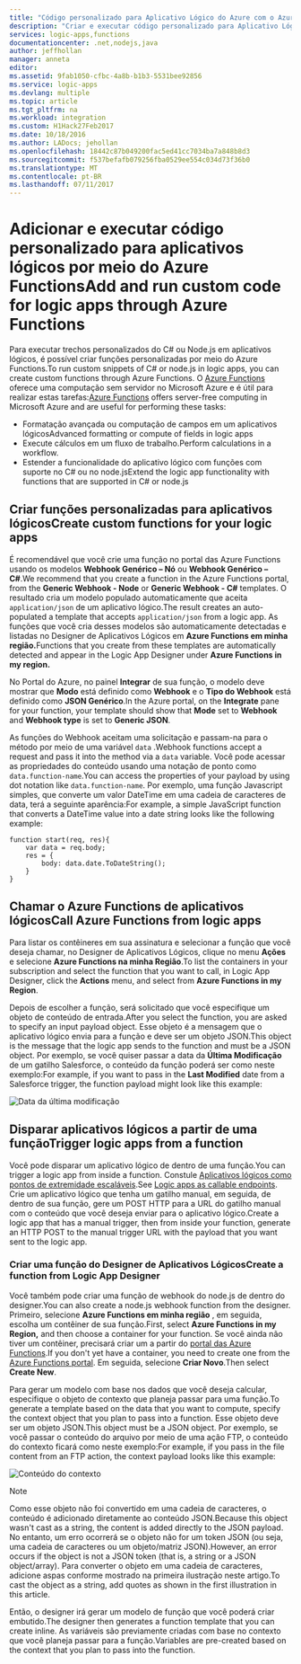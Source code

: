 ```yaml
---
title: "Código personalizado para Aplicativo Lógico do Azure com o Azure Functions | Microsoft Docs"
description: "Criar e executar código personalizado para Aplicativo Lógico do Azure com o Azure Functions"
services: logic-apps,functions
documentationcenter: .net,nodejs,java
author: jeffhollan
manager: anneta
editor: 
ms.assetid: 9fab1050-cfbc-4a8b-b1b3-5531bee92856
ms.service: logic-apps
ms.devlang: multiple
ms.topic: article
ms.tgt_pltfrm: na
ms.workload: integration
ms.custom: H1Hack27Feb2017
ms.date: 10/18/2016
ms.author: LADocs; jehollan
ms.openlocfilehash: 18442c87b049200fac5ed41cc7034ba7a848b8d3
ms.sourcegitcommit: f537befafb079256fba0529ee554c034d73f36b0
ms.translationtype: MT
ms.contentlocale: pt-BR
ms.lasthandoff: 07/11/2017
---
```

# <a name="add-and-run-custom-code-for-logic-apps-through-azure-functions"></a><span data-ttu-id="c3550-103">Adicionar e executar código personalizado para aplicativos lógicos por meio do Azure Functions</span><span class="sxs-lookup"><span data-stu-id="c3550-103">Add and run custom code for logic apps through Azure Functions</span></span>

<span data-ttu-id="c3550-104">Para executar trechos personalizados do C# ou Node.js em aplicativos lógicos, é possível criar funções personalizadas por meio do Azure Functions.</span><span class="sxs-lookup"><span data-stu-id="c3550-104">To run custom snippets of C# or node.js in logic apps, you can create custom functions through Azure Functions.</span></span> 
<span data-ttu-id="c3550-105">O [Azure Functions](../azure-functions/functions-overview.md) oferece uma computação sem servidor no Microsoft Azure e é útil para realizar estas tarefas:</span><span class="sxs-lookup"><span data-stu-id="c3550-105">[Azure Functions](../azure-functions/functions-overview.md) offers server-free computing in Microsoft Azure and are useful for performing these tasks:</span></span>

* <span data-ttu-id="c3550-106">Formatação avançada ou computação de campos em um aplicativos lógicos</span><span class="sxs-lookup"><span data-stu-id="c3550-106">Advanced formatting or compute of fields in logic apps</span></span>
* <span data-ttu-id="c3550-107">Execute cálculos em um fluxo de trabalho.</span><span class="sxs-lookup"><span data-stu-id="c3550-107">Perform calculations in a workflow.</span></span>
* <span data-ttu-id="c3550-108">Estender a funcionalidade do aplicativo lógico com funções com suporte no C# ou no node.js</span><span class="sxs-lookup"><span data-stu-id="c3550-108">Extend the logic app functionality with functions that are supported in C# or node.js</span></span>

## <a name="create-custom-functions-for-your-logic-apps"></a><span data-ttu-id="c3550-109">Criar funções personalizadas para aplicativos lógicos</span><span class="sxs-lookup"><span data-stu-id="c3550-109">Create custom functions for your logic apps</span></span>

<span data-ttu-id="c3550-110">É recomendável que você crie uma função no portal das Azure Functions usando os modelos **Webhook Genérico – Nó** ou **Webhook Genérico – C#**.</span><span class="sxs-lookup"><span data-stu-id="c3550-110">We recommend that you create a function in the Azure Functions portal, from the **Generic Webhook - Node** or **Generic Webhook - C#** templates.</span></span> <span data-ttu-id="c3550-111">O resultado cria um modelo populado automaticamente que aceita `application/json` de um aplicativo lógico.</span><span class="sxs-lookup"><span data-stu-id="c3550-111">The result creates an auto-populated a template that accepts `application/json` from a logic app.</span></span> <span data-ttu-id="c3550-112">As funções que você cria desses modelos são automaticamente detectadas e listadas no Designer de Aplicativos Lógicos em **Azure Functions em minha região.**</span><span class="sxs-lookup"><span data-stu-id="c3550-112">Functions that you create from these templates are automatically detected and appear in the Logic App Designer under **Azure Functions in my region.**</span></span>

<span data-ttu-id="c3550-113">No Portal do Azure, no painel **Integrar** de sua função, o modelo deve mostrar que **Modo** está definido como **Webhook** e o **Tipo do Webhook** está definido como **JSON Genérico**.</span><span class="sxs-lookup"><span data-stu-id="c3550-113">In the Azure portal, on the **Integrate** pane for your function, your template should show that **Mode** set to **Webhook** and **Webhook type** is set to **Generic JSON**.</span></span> 

<span data-ttu-id="c3550-114">As funções do Webhook aceitam uma solicitação e passam-na para o método por meio de uma variável `data` .</span><span class="sxs-lookup"><span data-stu-id="c3550-114">Webhook functions accept a request and pass it into the method via a `data` variable.</span></span> <span data-ttu-id="c3550-115">Você pode acessar as propriedades do conteúdo usando uma notação de ponto como `data.function-name`.</span><span class="sxs-lookup"><span data-stu-id="c3550-115">You can access the properties of your payload by using dot notation like `data.function-name`.</span></span> <span data-ttu-id="c3550-116">Por exemplo, uma função Javascript simples, que converte um valor DateTime em uma cadeia de caracteres de data, terá a seguinte aparência:</span><span class="sxs-lookup"><span data-stu-id="c3550-116">For example, a simple JavaScript function that converts a DateTime value into a date string looks like the following example:</span></span>

```
function start(req, res){
    var data = req.body;
    res = {
        body: data.date.ToDateString();
    }
}
```

## <a name="call-azure-functions-from-logic-apps"></a><span data-ttu-id="c3550-117">Chamar o Azure Functions de aplicativos lógicos</span><span class="sxs-lookup"><span data-stu-id="c3550-117">Call Azure Functions from logic apps</span></span>

<span data-ttu-id="c3550-118">Para listar os contêineres em sua assinatura e selecionar a função que você deseja chamar, no Designer de Aplicativos Lógicos, clique no menu **Ações** e selecione **Azure Functions na minha Região**.</span><span class="sxs-lookup"><span data-stu-id="c3550-118">To list the containers in your subscription and select the function that you want to call, in Logic App Designer, click the **Actions** menu, and select from **Azure Functions in my Region**.</span></span>

<span data-ttu-id="c3550-119">Depois de escolher a função, será solicitado que você especifique um objeto de conteúdo de entrada.</span><span class="sxs-lookup"><span data-stu-id="c3550-119">After you select the function, you are asked to specify an input payload object.</span></span> <span data-ttu-id="c3550-120">Esse objeto é a mensagem que o aplicativo lógico envia para a função e deve ser um objeto JSON.</span><span class="sxs-lookup"><span data-stu-id="c3550-120">This object is the message that the logic app sends to the function and must be a JSON object.</span></span> <span data-ttu-id="c3550-121">Por exemplo, se você quiser passar a data da **Última Modificação** de um gatilho Salesforce, o conteúdo da função poderá ser como neste exemplo:</span><span class="sxs-lookup"><span data-stu-id="c3550-121">For example, if you want to pass in the **Last Modified** date from a Salesforce trigger, the function payload might look like this example:</span></span>

![Data da última modificação][1]

## <a name="trigger-logic-apps-from-a-function"></a><span data-ttu-id="c3550-123">Disparar aplicativos lógicos a partir de uma função</span><span class="sxs-lookup"><span data-stu-id="c3550-123">Trigger logic apps from a function</span></span>

<span data-ttu-id="c3550-124">Você pode disparar um aplicativo lógico de dentro de uma função.</span><span class="sxs-lookup"><span data-stu-id="c3550-124">You can trigger a logic app from inside a function.</span></span> <span data-ttu-id="c3550-125">Constule [Aplicativos lógicos como pontos de extremidade escaláveis](logic-apps-http-endpoint.md).</span><span class="sxs-lookup"><span data-stu-id="c3550-125">See [Logic apps as callable endpoints](logic-apps-http-endpoint.md).</span></span> <span data-ttu-id="c3550-126">Crie um aplicativo lógico que tenha um gatilho manual, em seguida, de dentro de sua função, gere um POST HTTP para a URL do gatilho manual com o conteúdo que você deseja enviar para o aplicativo lógico.</span><span class="sxs-lookup"><span data-stu-id="c3550-126">Create a logic app that has a manual trigger, then from inside your function, generate an HTTP POST to the manual trigger URL with the payload that you want sent to the logic app.</span></span>

### <a name="create-a-function-from-logic-app-designer"></a><span data-ttu-id="c3550-127">Criar uma função do Designer de Aplicativos Lógicos</span><span class="sxs-lookup"><span data-stu-id="c3550-127">Create a function from Logic App Designer</span></span>

<span data-ttu-id="c3550-128">Você também pode criar uma função de webhook do node.js de dentro do designer.</span><span class="sxs-lookup"><span data-stu-id="c3550-128">You can also create a node.js webhook function from the designer.</span></span> <span data-ttu-id="c3550-129">Primeiro, selecione **Azure Functions em minha região** , em seguida, escolha um contêiner de sua função.</span><span class="sxs-lookup"><span data-stu-id="c3550-129">First, select **Azure Functions in my Region,** and then choose a container for your function.</span></span> <span data-ttu-id="c3550-130">Se você ainda não tiver um contêiner, precisará criar um a partir do [portal das Azure Functions](https://functions.azure.com/signin).</span><span class="sxs-lookup"><span data-stu-id="c3550-130">If you don't yet have a container, you need to create one from the [Azure Functions portal](https://functions.azure.com/signin).</span></span> <span data-ttu-id="c3550-131">Em seguida, selecione **Criar Novo**.</span><span class="sxs-lookup"><span data-stu-id="c3550-131">Then select **Create New**.</span></span>  

<span data-ttu-id="c3550-132">Para gerar um modelo com base nos dados que você deseja calcular, especifique o objeto de contexto que planeja passar para uma função.</span><span class="sxs-lookup"><span data-stu-id="c3550-132">To generate a template based on the data that you want to compute, specify the context object that you plan to pass into a function.</span></span> <span data-ttu-id="c3550-133">Esse objeto deve ser um objeto JSON.</span><span class="sxs-lookup"><span data-stu-id="c3550-133">This object must be a JSON object.</span></span> <span data-ttu-id="c3550-134">Por exemplo, se você passar o conteúdo do arquivo por meio de uma ação FTP, o conteúdo do contexto ficará como neste exemplo:</span><span class="sxs-lookup"><span data-stu-id="c3550-134">For example, if you pass in the file content from an FTP action, the context payload looks like this example:</span></span>

![Conteúdo do contexto][2]

> [!NOTE]
> <span data-ttu-id="c3550-136">Como esse objeto não foi convertido em uma cadeia de caracteres, o conteúdo é adicionado diretamente ao conteúdo JSON.</span><span class="sxs-lookup"><span data-stu-id="c3550-136">Because this object wasn't cast as a string, the content is added directly to the JSON payload.</span></span> <span data-ttu-id="c3550-137">No entanto, um erro ocorrerá se o objeto não for um token JSON (ou seja, uma cadeia de caracteres ou um objeto/matriz JSON).</span><span class="sxs-lookup"><span data-stu-id="c3550-137">However, an error occurs if the object is not a JSON token (that is, a string or a JSON object/array).</span></span> <span data-ttu-id="c3550-138">Para converter o objeto em uma cadeia de caracteres, adicione aspas conforme mostrado na primeira ilustração neste artigo.</span><span class="sxs-lookup"><span data-stu-id="c3550-138">To cast the object as a string, add quotes as shown in the first illustration in this article.</span></span>
> 

<span data-ttu-id="c3550-139">Então, o designer irá gerar um modelo de função que você poderá criar embutido.</span><span class="sxs-lookup"><span data-stu-id="c3550-139">The designer then generates a function template that you can create inline.</span></span> <span data-ttu-id="c3550-140">As variáveis são previamente criadas com base no contexto que você planeja passar para a função.</span><span class="sxs-lookup"><span data-stu-id="c3550-140">Variables are pre-created based on the context that you plan to pass into the function.</span></span>

<!--Image references-->
[1]: ./media/logic-apps-azure-functions/callfunction.png
[2]: ./media/logic-apps-azure-functions/createfunction.png
